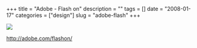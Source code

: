 +++
title = "Adobe - Flash on"
description = ""
tags = []
date = "2008-01-17"
categories = ["design"]
slug = "adobe-flash"
+++


 

  <div id="screens-thumbs" class="clearfix">
    <div class="txt-center" id="design-submission"><a href="http://adobe.com/flashon/"><img id='bluga-thumbnail-1113' class='bluga-thumbnail large' src='/media/bluga/
wt47f282106bee9_0.jpg'/></a></div>  
  </div>   
<p><a href="http://adobe.com/flashon/">http://adobe.com/flashon/</a></p>




